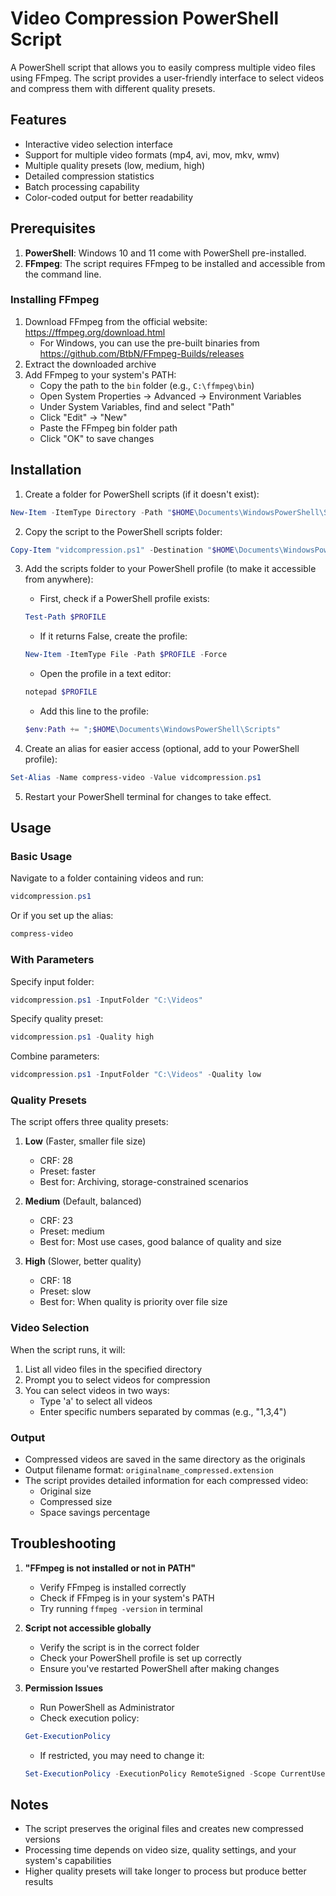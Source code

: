 # Video Compression PowerShell Script

A PowerShell script that allows you to easily compress multiple video files using FFmpeg. The script provides a user-friendly interface to select videos and compress them with different quality presets.

## Features

- Interactive video selection interface
- Support for multiple video formats (mp4, avi, mov, mkv, wmv)
- Multiple quality presets (low, medium, high)
- Detailed compression statistics
- Batch processing capability
- Color-coded output for better readability

## Prerequisites

1. **PowerShell**: Windows 10 and 11 come with PowerShell pre-installed.
2. **FFmpeg**: The script requires FFmpeg to be installed and accessible from the command line.

### Installing FFmpeg

1. Download FFmpeg from the official website: https://ffmpeg.org/download.html
   - For Windows, you can use the pre-built binaries from https://github.com/BtbN/FFmpeg-Builds/releases
2. Extract the downloaded archive
3. Add FFmpeg to your system's PATH:
   - Copy the path to the `bin` folder (e.g., `C:\ffmpeg\bin`)
   - Open System Properties → Advanced → Environment Variables
   - Under System Variables, find and select "Path"
   - Click "Edit" → "New"
   - Paste the FFmpeg bin folder path
   - Click "OK" to save changes

## Installation

1. Create a folder for PowerShell scripts (if it doesn't exist):
```powershell
New-Item -ItemType Directory -Path "$HOME\Documents\WindowsPowerShell\Scripts" -Force
```

2. Copy the script to the PowerShell scripts folder:
```powershell
Copy-Item "vidcompression.ps1" -Destination "$HOME\Documents\WindowsPowerShell\Scripts\vidcompression.ps1"
```

3. Add the scripts folder to your PowerShell profile (to make it accessible from anywhere):
   - First, check if a PowerShell profile exists:
   ```powershell
   Test-Path $PROFILE
   ```
   - If it returns False, create the profile:
   ```powershell
   New-Item -ItemType File -Path $PROFILE -Force
   ```
   - Open the profile in a text editor:
   ```powershell
   notepad $PROFILE
   ```
   - Add this line to the profile:
   ```powershell
   $env:Path += ";$HOME\Documents\WindowsPowerShell\Scripts"
   ```

4. Create an alias for easier access (optional, add to your PowerShell profile):
```powershell
Set-Alias -Name compress-video -Value vidcompression.ps1
```

5. Restart your PowerShell terminal for changes to take effect.

## Usage

### Basic Usage

Navigate to a folder containing videos and run:
```powershell
vidcompression.ps1
```
Or if you set up the alias:
```powershell
compress-video
```

### With Parameters

Specify input folder:
```powershell
vidcompression.ps1 -InputFolder "C:\Videos"
```

Specify quality preset:
```powershell
vidcompression.ps1 -Quality high
```

Combine parameters:
```powershell
vidcompression.ps1 -InputFolder "C:\Videos" -Quality low
```

### Quality Presets

The script offers three quality presets:

1. **Low** (Faster, smaller file size)
   - CRF: 28
   - Preset: faster
   - Best for: Archiving, storage-constrained scenarios

2. **Medium** (Default, balanced)
   - CRF: 23
   - Preset: medium
   - Best for: Most use cases, good balance of quality and size

3. **High** (Slower, better quality)
   - CRF: 18
   - Preset: slow
   - Best for: When quality is priority over file size

### Video Selection

When the script runs, it will:
1. List all video files in the specified directory
2. Prompt you to select videos for compression
3. You can select videos in two ways:
   - Type 'a' to select all videos
   - Enter specific numbers separated by commas (e.g., "1,3,4")

### Output

- Compressed videos are saved in the same directory as the originals
- Output filename format: `originalname_compressed.extension`
- The script provides detailed information for each compressed video:
  - Original size
  - Compressed size
  - Space savings percentage

## Troubleshooting

1. **"FFmpeg is not installed or not in PATH"**
   - Verify FFmpeg is installed correctly
   - Check if FFmpeg is in your system's PATH
   - Try running `ffmpeg -version` in terminal

2. **Script not accessible globally**
   - Verify the script is in the correct folder
   - Check your PowerShell profile is set up correctly
   - Ensure you've restarted PowerShell after making changes

3. **Permission Issues**
   - Run PowerShell as Administrator
   - Check execution policy:
   ```powershell
   Get-ExecutionPolicy
   ```
   - If restricted, you may need to change it:
   ```powershell
   Set-ExecutionPolicy -ExecutionPolicy RemoteSigned -Scope CurrentUser
   ```

## Notes

- The script preserves the original files and creates new compressed versions
- Processing time depends on video size, quality settings, and your system's capabilities
- Higher quality presets will take longer to process but produce better results
